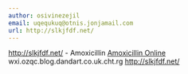 ```yaml
---
author: osivinezejil
email: uqequkuq@otnis.jonjamail.com
url: http://slkjfdf.net/
---
```


http://slkjfdf.net/ - Amoxicillin <a href="http://slkjfdf.net/">Amoxicillin Online</a> wxi.ozqc.blog.dandart.co.uk.cht.rg http://slkjfdf.net/